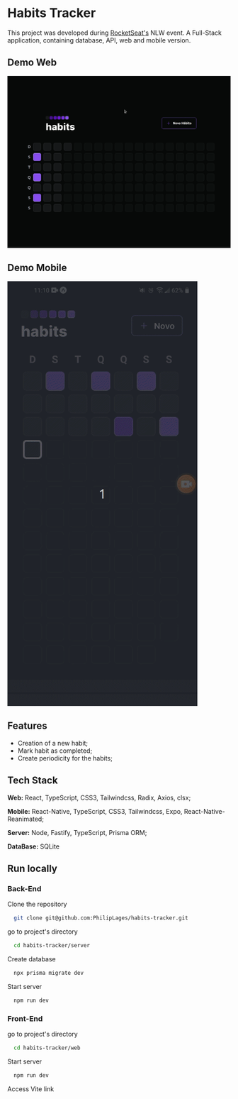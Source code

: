 
# Habits Tracker

This project was developed during [RocketSeat's](https://www.rocketseat.com.br/) NLW event. A Full-Stack application, containing database, API, web and mobile version.



## Demo Web

<img src='web/src/images/habits-tracker.gif' alt='app demo'>

## Demo Mobile

<img src='mobile/src/images/mobile.gif' alt='app demo'>

## Features

- Creation of a new habit;
- Mark habit as completed;
- Create periodicity for the habits;

## Tech Stack

**Web:** React, TypeScript, CSS3, Tailwindcss, Radix, Axios, clsx;

**Mobile:** React-Native, TypeScript, CSS3, Tailwindcss, Expo, React-Native-Reanimated;

**Server:** Node, Fastify, TypeScript, Prisma ORM;

**DataBase:** SQLite

## Run locally

### Back-End

Clone the repository

```bash
  git clone git@github.com:PhilipLages/habits-tracker.git
```

go to project's directory

```bash
  cd habits-tracker/server
```

Create database

```bash
  npx prisma migrate dev
```

Start server

```bash
  npm run dev
```
### Front-End

go to project's directory

```bash
  cd habits-tracker/web
```

Start server

```bash
  npm run dev
```
Access Vite link